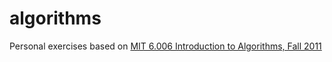 algorithms
==========

Personal exercises based on [MIT 6.006 Introduction to Algorithms, Fall 2011](http://ocw.mit.edu/6-006F11)
